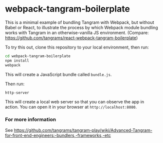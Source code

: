 # webpack-tangram-boilerplate

This is a minimal example of bundling Tangram with Webpack, but without Babel or React, to illustrate the process by which Webpack module bundling works with Tangram in an otherwise-vanilla JS environment. (Compare: https://github.com/tangrams/react-webpack-tangram-boilerplate)

To try this out, clone this repository to your local environment, then run:

```sh
cd webpack-tangram-boilerplate
npm install
webpack
```

This will create a JavaScript bundle called `bundle.js`.

Then run:

```sh
http-server
```

This will create a local web server so that you can observe the app in action. You can open it in your browser at `http://localhost:8080`.

### For more information

See https://github.com/tangrams/tangram-play/wiki/Advanced-Tangram-for-front-end-engineers:-bundlers,-frameworks,-etc
